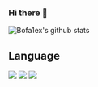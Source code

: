 ### Hi there 👋
![Bofa1ex's github stats](https://github-readme-stats.vercel.app/api?username=Bofa1ex&show_icons=true&theme=highcontrast&hide=stars)

## Language
![](https://img.shields.io/badge/java-black?style=for-the-badge&logo=Java) ![](https://img.shields.io/badge/kotlin-black?style=for-the-badge&logo=Kotlin) ![](https://img.shields.io/badge/csharp-black?style=for-the-badge&logo=Csharp)
